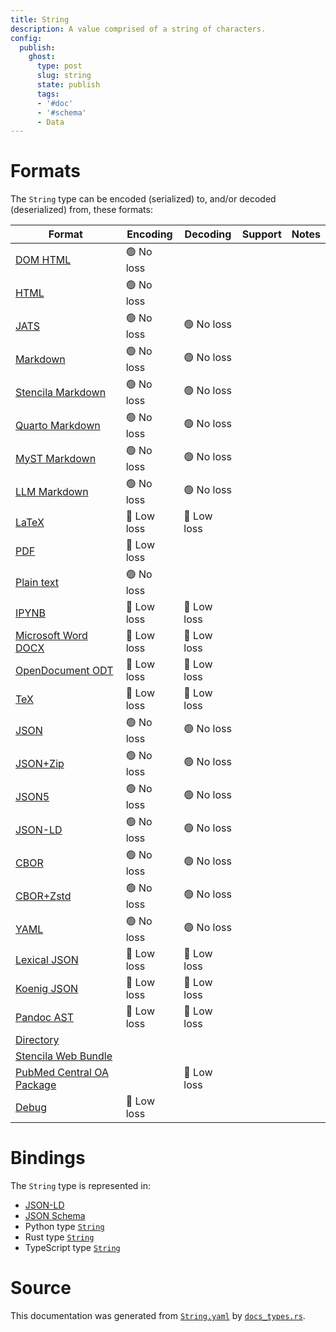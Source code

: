 ```yaml
---
title: String
description: A value comprised of a string of characters.
config:
  publish:
    ghost:
      type: post
      slug: string
      state: publish
      tags:
      - '#doc'
      - '#schema'
      - Data
---
```


# Formats

The `String` type can be encoded (serialized) to, and/or decoded (deserialized) from, these formats:

| Format                                                                               | Encoding   | Decoding   | Support | Notes |
| ------------------------------------------------------------------------------------ | ---------- | ---------- | ------- | ----- |
| [DOM HTML](https://stencila.ghost.io/docs/reference/formats/dom.html)                | 🟢 No loss  |            |         |
| [HTML](https://stencila.ghost.io/docs/reference/formats/html)                        | 🟢 No loss  |            |         |
| [JATS](https://stencila.ghost.io/docs/reference/formats/jats)                        | 🟢 No loss  | 🟢 No loss  |         |
| [Markdown](https://stencila.ghost.io/docs/reference/formats/md)                      | 🟢 No loss  | 🟢 No loss  |         |
| [Stencila Markdown](https://stencila.ghost.io/docs/reference/formats/smd)            | 🟢 No loss  | 🟢 No loss  |         |
| [Quarto Markdown](https://stencila.ghost.io/docs/reference/formats/qmd)              | 🟢 No loss  | 🟢 No loss  |         |
| [MyST Markdown](https://stencila.ghost.io/docs/reference/formats/myst)               | 🟢 No loss  | 🟢 No loss  |         |
| [LLM Markdown](https://stencila.ghost.io/docs/reference/formats/llmd)                | 🟢 No loss  | 🟢 No loss  |         |
| [LaTeX](https://stencila.ghost.io/docs/reference/formats/latex)                      | 🔷 Low loss | 🔷 Low loss |         |
| [PDF](https://stencila.ghost.io/docs/reference/formats/pdf)                          | 🔷 Low loss |            |         |
| [Plain text](https://stencila.ghost.io/docs/reference/formats/text)                  | 🟢 No loss  |            |         |
| [IPYNB](https://stencila.ghost.io/docs/reference/formats/ipynb)                      | 🔷 Low loss | 🔷 Low loss |         |
| [Microsoft Word DOCX](https://stencila.ghost.io/docs/reference/formats/docx)         | 🔷 Low loss | 🔷 Low loss |         |
| [OpenDocument ODT](https://stencila.ghost.io/docs/reference/formats/odt)             | 🔷 Low loss | 🔷 Low loss |         |
| [TeX](https://stencila.ghost.io/docs/reference/formats/tex)                          | 🔷 Low loss | 🔷 Low loss |         |
| [JSON](https://stencila.ghost.io/docs/reference/formats/json)                        | 🟢 No loss  | 🟢 No loss  |         |
| [JSON+Zip](https://stencila.ghost.io/docs/reference/formats/json.zip)                | 🟢 No loss  | 🟢 No loss  |         |
| [JSON5](https://stencila.ghost.io/docs/reference/formats/json5)                      | 🟢 No loss  | 🟢 No loss  |         |
| [JSON-LD](https://stencila.ghost.io/docs/reference/formats/jsonld)                   | 🟢 No loss  | 🟢 No loss  |         |
| [CBOR](https://stencila.ghost.io/docs/reference/formats/cbor)                        | 🟢 No loss  | 🟢 No loss  |         |
| [CBOR+Zstd](https://stencila.ghost.io/docs/reference/formats/cbor.zstd)              | 🟢 No loss  | 🟢 No loss  |         |
| [YAML](https://stencila.ghost.io/docs/reference/formats/yaml)                        | 🟢 No loss  | 🟢 No loss  |         |
| [Lexical JSON](https://stencila.ghost.io/docs/reference/formats/lexical)             | 🔷 Low loss | 🔷 Low loss |         |
| [Koenig JSON](https://stencila.ghost.io/docs/reference/formats/koenig)               | 🔷 Low loss | 🔷 Low loss |         |
| [Pandoc AST](https://stencila.ghost.io/docs/reference/formats/pandoc)                | 🔷 Low loss | 🔷 Low loss |         |
| [Directory](https://stencila.ghost.io/docs/reference/formats/directory)              |            |            |         |
| [Stencila Web Bundle](https://stencila.ghost.io/docs/reference/formats/swb)          |            |            |         |
| [PubMed Central OA Package](https://stencila.ghost.io/docs/reference/formats/pmcoap) |            | 🔷 Low loss |         |
| [Debug](https://stencila.ghost.io/docs/reference/formats/debug)                      | 🔷 Low loss |            |         |

# Bindings

The `String` type is represented in:

- [JSON-LD](https://stencila.org/String.jsonld)
- [JSON Schema](https://stencila.org/String.schema.json)
- Python type [`String`](https://github.com/stencila/stencila/blob/main/python/python/stencila/types/string.py)
- Rust type [`String`](https://github.com/stencila/stencila/blob/main/rust/schema/src/types/string.rs)
- TypeScript type [`String`](https://github.com/stencila/stencila/blob/main/ts/src/types/String.ts)

# Source

This documentation was generated from [`String.yaml`](https://github.com/stencila/stencila/blob/main/schema/String.yaml) by [`docs_types.rs`](https://github.com/stencila/stencila/blob/main/rust/schema-gen/src/docs_types.rs).
